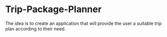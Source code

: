 # Trip-Package-Planner
The idea is to create an application that will provide the user a suitable trip plan according to their need.
